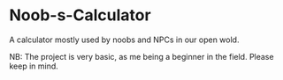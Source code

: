 # Noob-s-Calculator
A calculator mostly used by noobs and NPCs in our open wold.

NB: The project is very basic, as me being a beginner in the field. Please keep in mind.

